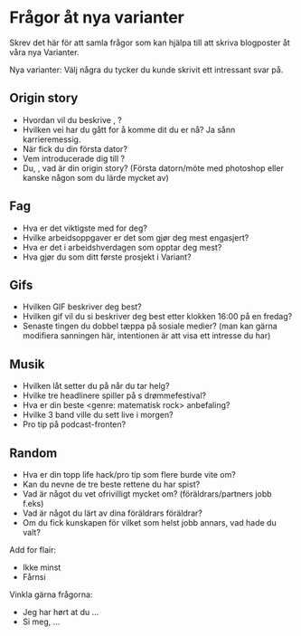 # Frågor åt nya varianter

Skrev det här för att samla frågor som kan hjälpa till att skriva blogposter åt våra nya Varianter. 

Nya varianter: Välj några du tycker du kunde skrivit ett intressant svar på. 

## Origin story
* Hvordan vil du beskrive <navn>, <navn>?
* Hvilken vei har du gått for å komme dit du er nå? Ja sånn karrieremessig.
* När fick du din första dator?
* Vem introducerade dig till <fag>?
* Du, <navn>, vad är din origin story? (Första datorn/möte med photoshop eller kanske någon som du lärde mycket av)

## Fag
* Hva er det viktigste med <design> for deg?
* Hvilke arbeidsoppgaver er det som gjør deg mest engasjert?
* Hva er det i arbeidshverdagen som opptar deg mest?
* Hva gjør du som ditt første prosjekt i Variant?

## Gifs
* Hvilken GIF beskriver deg best?
* Hvilken gif vil du si beskriver deg best etter klokken 16:00 på en fredag?
* Senaste tingen du dobbel tæppa på sosiale medier? (man kan gärna modifiera sanningen här, intentionen är att visa ett intresse du har)

## Musik
* Hvilken låt setter du på når du tar helg?
* Hvilke tre headlinere spiller på <navn>s drømmefestival? 
* Hva er din beste <genre: matematisk rock> anbefaling?
* Hvilke 3 band ville du sett live i morgen?
* Pro tip på podcast-fronten?

## Random
* Hva er din topp life hack/pro tip som flere burde vite om?
* Kan du nevne de tre beste rettene du har spist?
* Vad är något du vet ofrivilligt mycket om? (föräldrars/partners jobb f.eks)
* Vad är något du lärt av dina föräldrars föräldrar?
* Om du fick kunskapen för vilket som helst jobb annars, vad hade du valt?

Add for flair:
* Ikke minst
* Fårnsi

Vinkla gärna frågorna:
* Jeg har hørt at du ...
* Si meg, ... 


